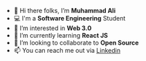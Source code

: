- 👋 Hi there folks, I’m **Muhammad Ali**
- 💻 I'm a **Software Engineering** Student
- 👀 I’m interested in **Web 3.0**
- 🌱 I’m currently learning **React JS**
- 💞️ I’m looking to collaborate to **Open Source** 
- 📫 You can reach me out via [Linkedin](https://www.linkedin.com/in/malicodes/)

<!---
malicodes2/malicodes2 is a ✨ special ✨ repository because its `README.md` (this file) appears on your GitHub profile.
You can click the Preview link to take a look at your changes.
--->
